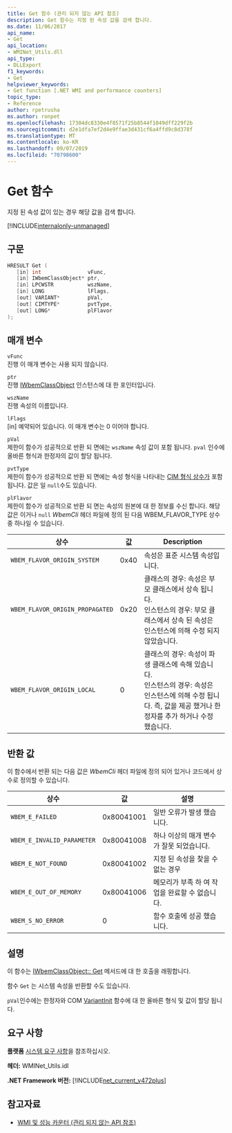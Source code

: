 ```yaml
---
title: Get 함수 (관리 되지 않는 API 참조)
description: Get 함수는 지정 된 속성 값을 검색 합니다.
ms.date: 11/06/2017
api_name:
- Get
api_location:
- WMINet_Utils.dll
api_type:
- DLLExport
f1_keywords:
- Get
helpviewer_keywords:
- Get function [.NET WMI and performance counters]
topic_type:
- Reference
author: rpetrusha
ms.author: ronpet
ms.openlocfilehash: 17304dc8330e4f8571f25b8544f1049dff229f2b
ms.sourcegitcommit: d2e1dfa7ef2d4e9ffae3d431cf6a4ffd9c8d378f
ms.translationtype: MT
ms.contentlocale: ko-KR
ms.lasthandoff: 09/07/2019
ms.locfileid: "70798600"
---
```

# <a name="get-function"></a>Get 함수

지정 된 속성 값이 있는 경우 해당 값을 검색 합니다.

[!INCLUDE[internalonly-unmanaged](../../../../includes/internalonly-unmanaged.md)]

## <a name="syntax"></a>구문

```cpp
HRESULT Get (
   [in] int               vFunc, 
   [in] IWbemClassObject* ptr, 
   [in] LPCWSTR           wszName,
   [in] LONG              lFlags,
   [out] VARIANT*         pVal,
   [out] CIMTYPE*         pvtType,
   [out] LONG*            plFlavor
); 
```

## <a name="parameters"></a>매개 변수

`vFunc`\
진행 이 매개 변수는 사용 되지 않습니다.

`ptr`\
진행 [IWbemClassObject](/windows/desktop/api/wbemcli/nn-wbemcli-iwbemclassobject) 인스턴스에 대 한 포인터입니다.

`wszName`\
진행 속성의 이름입니다.

`lFlags`\
[in] 예약되어 있습니다. 이 매개 변수는 0 이어야 합니다.

`pVal`\
제한이 함수가 성공적으로 반환 되 면에는 `wszName` 속성 값이 포함 됩니다. `pval` 인수에 올바른 형식과 한정자의 값이 할당 됩니다.

`pvtType`\
제한이 함수가 성공적으로 반환 되 면에는 속성 형식을 나타내는 [CIM 형식 상수가](/windows/win32/api/wbemcli/ne-wbemcli-cimtype_enumeration) 포함 됩니다. 값은 일 `null`수도 있습니다. 

`plFlavor`\
제한이 함수가 성공적으로 반환 되 면는 속성의 원본에 대 한 정보를 수신 합니다. 해당 값은 이거나 `null` *WbemCli* 헤더 파일에 정의 된 다음 WBEM_FLAVOR_TYPE 상수 중 하나일 수 있습니다. 

|상수  |값  |Description  |
|---------|---------|---------|
| `WBEM_FLAVOR_ORIGIN_SYSTEM` | 0x40 | 속성은 표준 시스템 속성입니다. |
| `WBEM_FLAVOR_ORIGIN_PROPAGATED` | 0x20 | 클래스의 경우: 속성은 부모 클래스에서 상속 됩니다. <br> 인스턴스의 경우: 부모 클래스에서 상속 된 속성은 인스턴스에 의해 수정 되지 않았습니다.  |
| `WBEM_FLAVOR_ORIGIN_LOCAL` | 0 | 클래스의 경우: 속성이 파생 클래스에 속해 있습니다. <br> 인스턴스의 경우: 속성은 인스턴스에 의해 수정 됩니다. 즉, 값을 제공 했거나 한정자를 추가 하거나 수정 했습니다. |

## <a name="return-value"></a>반환 값

이 함수에서 반환 되는 다음 값은 *WbemCli* 헤더 파일에 정의 되어 있거나 코드에서 상수로 정의할 수 있습니다.

|상수  |값  |설명  |
|---------|---------|---------|
|`WBEM_E_FAILED` | 0x80041001 | 일반 오류가 발생 했습니다. |
|`WBEM_E_INVALID_PARAMETER` | 0x80041008 | 하나 이상의 매개 변수가 잘못 되었습니다. |
|`WBEM_E_NOT_FOUND` | 0x80041002 | 지정 된 속성을 찾을 수 없는 경우 |
|`WBEM_E_OUT_OF_MEMORY` | 0x80041006 | 메모리가 부족 하 여 작업을 완료할 수 없습니다. |
|`WBEM_S_NO_ERROR` | 0 | 함수 호출에 성공 했습니다.  |

## <a name="remarks"></a>설명

이 함수는 [IWbemClassObject:: Get](/windows/desktop/api/wbemcli/nf-wbemcli-iwbemclassobject-get) 메서드에 대 한 호출을 래핑합니다.

함수 `Get` 는 시스템 속성을 반환할 수도 있습니다.

`pVal`인수에는 한정자와 COM [VariantInit](https://docs.microsoft.com/previous-versions/windows/desktop/api/oleauto/nf-oleauto-variantinit) 함수에 대 한 올바른 형식 및 값이 할당 됩니다.

## <a name="requirements"></a>요구 사항

 **플랫폼** [시스템 요구 사항](../../get-started/system-requirements.md)을 참조하십시오.

 **헤더:** WMINet_Utils.idl

 **.NET Framework 버전:** [!INCLUDE[net_current_v472plus](../../../../includes/net-current-v472plus.md)]

## <a name="see-also"></a>참고자료

- [WMI 및 성능 카운터 (관리 되지 않는 API 참조)](index.md)
